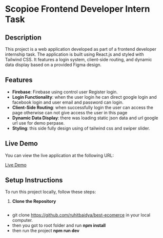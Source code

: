 # Scopioe Frontend Developer Intern Task

## Description

This project is a web application developed as part of a frontend developer internship task. The application is built using React.js and styled with Tailwind CSS. It features a login system, client-side routing, and dynamic data display based on a provided Figma design.

## Features

- **Firebase**: Firebase using control user Register login. 
- **Login Functionality**: when the user login he can direct google login and facebook login and user email and password can login.
- **Client-Side Routing**: when successfully login the user can access the page otherwise can not give access the user in this page 
- **Dynamic Data Display**: there was loading static json data and url google url use for demo perpase.
- **Styling**: this side fully design using of tailwind css and swiper slider.

## Live Demo

You can view the live application at the following URL:

[Live Demo](https://scopioe-task-one.vercel.app/)

## Setup Instructions

To run this project locally, follow these steps:

1. **Clone the Repository**

   ```bash
 -  git clone https://github.com/ruhitbaidya/best-ecomerce in your local computer.
 -  then you got to root folder and run **npm install**
 - then run the project **npm run dev**
 
   